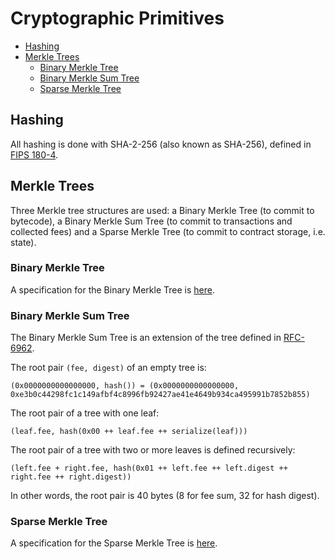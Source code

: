 # Cryptographic Primitives

- [Hashing](#hashing)
- [Merkle Trees](#merkle-trees)
  - [Binary Merkle Tree](#binary-merkle-tree)
  - [Binary Merkle Sum Tree](#binary-merkle-sum-tree)
  - [Sparse Merkle Tree](#sparse-merkle-tree)

## Hashing

All hashing is done with SHA-2-256 (also known as SHA-256), defined in [FIPS 180-4](https://nvlpubs.nist.gov/nistpubs/FIPS/NIST.FIPS.180-4.pdf).

## Merkle Trees

Three Merkle tree structures are used: a Binary Merkle Tree (to commit to bytecode), a Binary Merkle Sum Tree (to commit to transactions and collected fees) and a Sparse Merkle Tree (to commit to contract storage, i.e. state).

### Binary Merkle Tree

A specification for the Binary Merkle Tree is [here](https://github.com/celestiaorg/celestia-specs/blob/master/src/specs/data_structures.md#binary-merkle-tree).

### Binary Merkle Sum Tree

The Binary Merkle Sum Tree is an extension of the tree defined in [RFC-6962](https://tools.ietf.org/html/rfc6962).

The root pair `(fee, digest)` of an empty tree is:

```
(0x0000000000000000, hash()) = (0x0000000000000000, 0xe3b0c44298fc1c149afbf4c8996fb92427ae41e4649b934ca495991b7852b855)
```

The root pair of a tree with one leaf:

```
(leaf.fee, hash(0x00 ++ leaf.fee ++ serialize(leaf)))
```

The root pair of a tree with two or more leaves is defined recursively:

```
(left.fee + right.fee, hash(0x01 ++ left.fee ++ left.digest ++ right.fee ++ right.digest))
```

In other words, the root pair is 40 bytes (8 for fee sum, 32 for hash digest).

### Sparse Merkle Tree

A specification for the Sparse Merkle Tree is [here](https://github.com/celestiaorg/celestia-specs/blob/master/src/specs/data_structures.md#sparse-merkle-tree).
